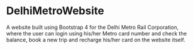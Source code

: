 # DelhiMetroWebsite
A website built using Bootstrap 4 for the Delhi Metro Rail Corporation, where the user can login using his/her Metro card number and check the balance, book a new trip and recharge his/her card on the website itself.
